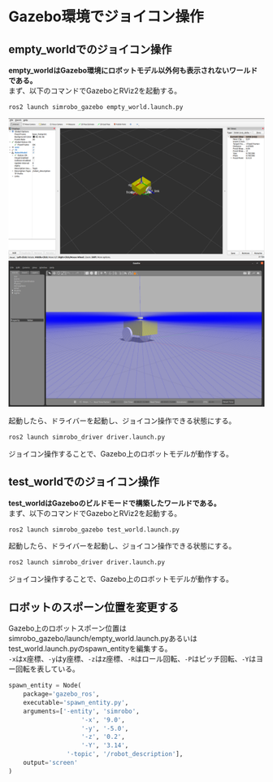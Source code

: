 # Gazebo環境でジョイコン操作
## empty_worldでのジョイコン操作
**empty\_worldはGazebo環境にロボットモデル以外何も表示されないワールドである。**  
まず、以下のコマンドでGazeboとRViz2を起動する。  
```bash
ros2 launch simrobo_gazebo empty_world.launch.py
```

![Bringup RViz Image](https://github.com/YumaMatsumura/simrobo_documentation/blob/master/images/tutorial/bringup_rviz.png)
![Bringup Gazebo Image](https://github.com/YumaMatsumura/simrobo_documentation/blob/master/images/tutorial/bringup_gazebo.png)

起動したら、ドライバーを起動し、ジョイコン操作できる状態にする。  
```bash
ros2 launch simrobo_driver driver.launch.py
```

ジョイコン操作することで、Gazebo上のロボットモデルが動作する。  

## test_worldでのジョイコン操作
**test_worldはGazeboのビルドモードで構築したワールドである。**  
まず、以下のコマンドでGazeboとRViz2を起動する。  
```bash
ros2 launch simrobo_gazebo test_world.launch.py
```

起動したら、ドライバーを起動し、ジョイコン操作できる状態にする。  
```bash
ros2 launch simrobo_driver driver.launch.py
```

ジョイコン操作することで、Gazebo上のロボットモデルが動作する。  

## ロボットのスポーン位置を変更する
Gazebo上のロボットスポーン位置はsimrobo\_gazebo/launch/empty\_world.launch.pyあるいはtest\_world.launch.pyのspawn_entityを編集する。  
`-x`はx座標、`-y`はy座標、`-z`はz座標、`-R`はロール回転、`-P`はピッチ回転、`-Y`はヨー回転を表している。  

```python
spawn_entity = Node(
    package='gazebo_ros', 
    executable='spawn_entity.py',
    arguments=['-entity', 'simrobo',
                    '-x', '9.0',
                    '-y', '-5.0',
                    '-z', '0.2',
                    '-Y', '3.14',
                '-topic', '/robot_description'],
    output='screen'
)
```
